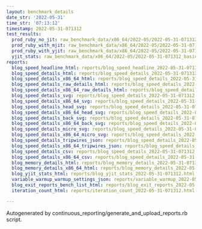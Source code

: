 ```yaml
---
layout: benchmark_details
date_str: '2022-05-31'
time_str: '07:13:12'
timestamp: 2022-05-31-071312
test_results:
  prod_ruby_no_jit: raw_benchmark_data/x86_64/2022-05/2022-05-31-071312_basic_benchmark_prod_ruby_no_jit.json
  prod_ruby_with_mjit: raw_benchmark_data/x86_64/2022-05/2022-05-31-071312_basic_benchmark_prod_ruby_with_mjit.json
  prod_ruby_with_yjit: raw_benchmark_data/x86_64/2022-05/2022-05-31-071312_basic_benchmark_prod_ruby_with_yjit.json
  yjit_stats: raw_benchmark_data/x86_64/2022-05/2022-05-31-071312_basic_benchmark_yjit_stats.json
reports:
  blog_speed_headline_html: reports/blog_speed_headline_2022-05-31-071312.html
  blog_speed_details_html: reports/blog_speed_details_2022-05-31-071312.html
  blog_speed_details_x86_64_html: reports/blog_speed_details_2022-05-31-071312.x86_64.html
  blog_speed_details_raw_details_html: reports/blog_speed_details_2022-05-31-071312.raw_details.html
  blog_speed_details_x86_64_raw_details_html: reports/blog_speed_details_2022-05-31-071312.x86_64.raw_details.html
  blog_speed_details_svg: reports/blog_speed_details_2022-05-31-071312.svg
  blog_speed_details_x86_64_svg: reports/blog_speed_details_2022-05-31-071312.x86_64.svg
  blog_speed_details_head_svg: reports/blog_speed_details_2022-05-31-071312.head.svg
  blog_speed_details_x86_64_head_svg: reports/blog_speed_details_2022-05-31-071312.x86_64.head.svg
  blog_speed_details_back_svg: reports/blog_speed_details_2022-05-31-071312.back.svg
  blog_speed_details_x86_64_back_svg: reports/blog_speed_details_2022-05-31-071312.x86_64.back.svg
  blog_speed_details_micro_svg: reports/blog_speed_details_2022-05-31-071312.micro.svg
  blog_speed_details_x86_64_micro_svg: reports/blog_speed_details_2022-05-31-071312.x86_64.micro.svg
  blog_speed_details_tripwires_json: reports/blog_speed_details_2022-05-31-071312.tripwires.json
  blog_speed_details_x86_64_tripwires_json: reports/blog_speed_details_2022-05-31-071312.x86_64.tripwires.json
  blog_speed_details_csv: reports/blog_speed_details_2022-05-31-071312.csv
  blog_speed_details_x86_64_csv: reports/blog_speed_details_2022-05-31-071312.x86_64.csv
  blog_memory_details_html: reports/blog_memory_details_2022-05-31-071312.html
  blog_memory_details_x86_64_html: reports/blog_memory_details_2022-05-31-071312.x86_64.html
  blog_yjit_stats_html: reports/blog_yjit_stats_2022-05-31-071312.html
  variable_warmup_warmup_settings_json: reports/variable_warmup_2022-05-31-071312.warmup_settings.json
  blog_exit_reports_bench_list_html: reports/blog_exit_reports_2022-05-31-071312.bench_list.html
  iteration_count_html: reports/iteration_count_2022-05-31-071312.html

---
```

Autogenerated by continuous_reporting/generate_and_upload_reports.rb script.
